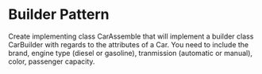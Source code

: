 # Builder Pattern

Create implementing class CarAssemble  that will implement a builder class CarBuilder with regards to the attributes of a Car.  You need to include the brand, engine type (diesel or gasoline), tranmission (automatic or manual),  color, passenger capacity.
